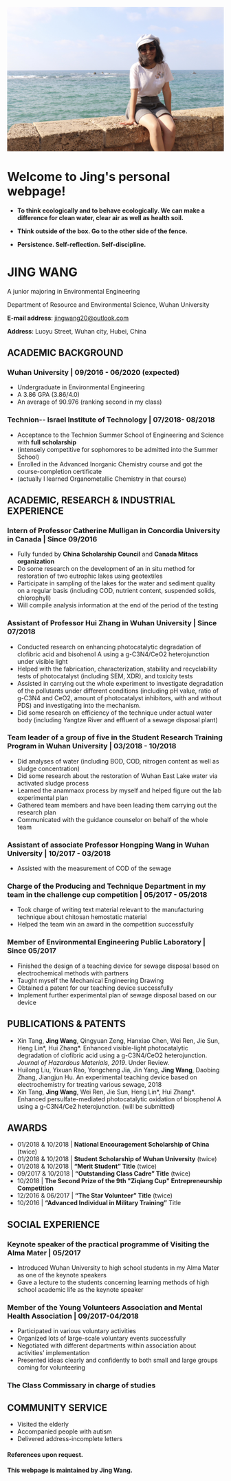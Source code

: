 ![jingwang](jingwang.jpg)
# Welcome to Jing's personal webpage!

* **To think ecologically and to behave ecologically. We can make a difference for clean water, clear air as well as health soil.**

* **Think outside of the box. Go to the other side of the fence.**
* **Persistence. Self-reflection. Self-discipline.**
# JING WANG
A junior majoring in Environmental Engineering

Department of Resource and Environmental Science,  Wuhan University

**E-mail address**: jingwang20@outlook.com

**Address**: Luoyu Street, Wuhan city, Hubei, China


## ACADEMIC BACKGROUND

### Wuhan University                                                                                   | 09/2016 - 06/2020 (expected)
*  Undergraduate in Environmental Engineering
*  A 3.86 GPA (3.86/4.0)
*  An average of 90.976 (ranking second in my class)

### Technion-- Israel Institute of Technology | 07/2018- 08/2018
* Acceptance to the Technion Summer School of Engineering and Science with **full scholarship**
* (intensely competitive for sophomores to be admitted into the Summer School)
* Enrolled in the Advanced Inorganic Chemistry course and got the course-completion certificate
* (actually I learned Organometallic Chemistry in that course)   


## ACADEMIC, RESEARCH & INDUSTRIAL EXPERIENCE

### Intern of Professor Catherine Mulligan in Concordia University in Canada | Since 09/2016 
*  Fully funded by __China Scholarship Council__ and **Canada Mitacs organization**
*  Do some research on the development of an in situ method for restoration of two eutrophic lakes using geotextiles
*  Participate in sampling of the lakes for the water and sediment quality on a regular basis (including COD, nutrient content, suspended solids, chlorophyll)
*  Will compile analysis information at the end of the period of the testing

### Assistant of Professor Hui Zhang in Wuhan University | Since 07/2018
* Conducted research on enhancing photocatalytic degradation of clofibric acid and bisohenol A using a g-C3N4/CeO2 heterojunction under visible light
*  Helped with the fabrication, characterization, stability and recyclability tests of photocatalyst (including SEM, XDR), and toxicity tests
*  Assisted in carrying out the whole experiment to investigate degradation of the pollutants under different conditions (including pH value, ratio of g-C3N4 and CeO2, amount of photocatalyst inhibitors, with and without PDS) and investigating into the mechanism.
*  Did some research on efficiency of the technique under actual water body (including Yangtze River and effluent of a sewage disposal plant)

### Team leader of a group of five in the Student Research Training Program in Wuhan University | 03/2018 - 10/2018
*  Did analyses of water (including BOD, COD, nitrogen content as well as sludge concentration)
*  Did some research about the restoration of Wuhan East Lake water via activated sludge process
*  Learned the anammaox process by myself and helped figure out the lab experimental plan
*  Gathered team members and have been leading them carrying out the research plan
*  Communicated with the guidance counselor on behalf of the whole team

### Assistant of associate Professor Hongping Wang in Wuhan University | 10/2017 - 03/2018
*  Assisted with the measurement of COD of the sewage

### Charge of the Producing and Technique Department in my team in the challenge cup competition | 05/2017 - 05/2018
*  Took charge of writing text material relevant to the manufacturing technique about chitosan hemostatic material
*  Helped the team win an award in the competition successfully

### Member of Environmental Engineering Public Laboratory | Since 05/2017 
*  Finished the design of a teaching device for sewage disposal based on electrochemical methods with partners
*  Taught myself the Mechanical Engineering Drawing
*  Obtained a patent for our teaching device successfully
*  Implement further experimental plan of sewage disposal based on our device


## PUBLICATIONS & PATENTS

* Xin Tang, **Jing Wang**, Qingyuan Zeng, Hanxiao Chen, Wei Ren, Jie Sun, Heng Lin*, Hui Zhang*. Enhanced visible-light photocatalytic degradation of clofibric acid using a g-C3N4/CeO2 heterojunction. *Journal of Hazardous Materials, 2019*. Under Review.
* Huilong Liu, Yixuan Rao, Yongcheng Jia, Jin Yang, **Jing Wang**, Daobing Zhang, Jiangjun Hu. An experimental teaching device based on electrochemistry for treating various sewage, 2018
* Xin Tang, **Jing Wang**, Wei Ren, Jie Sun, Heng Lin*, Hui Zhang*. Enhanced persulfate-mediated photocatalytic oxidation of biosphenol A using a g-C3N4/Ce2 heterojunction. (will be submitted)


## AWARDS

* 01/2018 & 10/2018 |  **National Encouragement Scholarship of China** (twice)
* 01/2018 & 10/2018 | **Student Scholarship of Wuhan University** (twice) 
* 01/2018 & 10/2018 | **“Merit Student” Title** (twice)  
* 09/2017 & 10/2018 | **“Outstanding Class Cadre” Title** (twice) 
* 10/2018  | **The Second Prize of the 9th "Ziqiang Cup" Entrepreneurship Competition**
* 12/2016 & 06/2017 | **“The Star Volunteer” Title** (twice)  
* 10/2016  | **“Advanced Individual in Military Training”** Title 


## SOCIAL EXPERIENCE

### Keynote speaker of the practical programme of Visiting the Alma Mater | 05/2017 
*  Introduced Wuhan University to high school students in my Alma Mater as one of the keynote speakers
*  Gave a lecture to the students concerning learning methods of high school academic life as the keynote speaker

### Member of the Young Volunteers Association and Mental Health Association | 09/2017-04/2018 
*  Participated in various voluntary activities
*  Organized lots of large-scale voluntary events successfully
*  Negotiated with different departments within association about activities’ implementation
*  Presented ideas clearly and confidently to both small and large groups coming for volunteering

### The Class Commissary in charge of studies


## COMMUNITY SERVICE

* Visited the elderly
* Accompanied people with autism 
* Delivered address-incomplete letters  


#### References upon request.
#### This webpage is maintained by Jing Wang.

